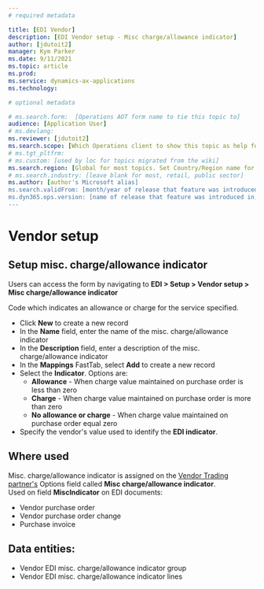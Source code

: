 ```yaml
---
# required metadata

title: [EDI Vendor]
description: [EDI Vendor setup - Misc charge/allowance indicator]
author: [jdutoit2]
manager: Kym Parker
ms.date: 9/11/2021
ms.topic: article
ms.prod: 
ms.service: dynamics-ax-applications
ms.technology: 

# optional metadata

# ms.search.form:  [Operations AOT form name to tie this topic to]
audience: [Application User]
# ms.devlang: 
ms.reviewer: [jdutoit2]
ms.search.scope: [Which Operations client to show this topic as help for, to be set by content strategist, see list here: https://microsoft.sharepoint.com/teams/DynDoc/_layouts/15/WopiFrame.aspx?sourcedoc={23419e1c-eb64-42e9-aa9b-79875b428718}&action=edit&wd=target%28Core%20Dynamics%20AX%20CP%20requirements%2Eone%7C4CC185C0%2DEFAA%2D42CD%2D94B9%2D8F2A45E7F61A%2FVersions%20list%20for%20docs%20topics%7CC14BE630%2D5151%2D49D6%2D8305%2D554B5084593C%2F%29]
# ms.tgt_pltfrm: 
# ms.custom: [used by loc for topics migrated from the wiki]
ms.search.region: [Global for most topics. Set Country/Region name for localizations]
# ms.search.industry: [leave blank for most, retail, public sector]
ms.author: [author's Microsoft alias]
ms.search.validFrom: [month/year of release that feature was introduced in, in format yyyy-mm-dd]
ms.dyn365.ops.version: [name of release that feature was introduced in, see list here: https://microsoft.sharepoint.com/teams/DynDoc/_layouts/15/WopiFrame.aspx?sourcedoc={23419e1c-eb64-42e9-aa9b-79875b428718}&action=edit&wd=target%28Core%20Dynamics%20AX%20CP%20requirements%2Eone%7C4CC185C0%2DEFAA%2D42CD%2D94B9%2D8F2A45E7F61A%2FVersions%20list%20for%20docs%20topics%7CC14BE630%2D5151%2D49D6%2D8305%2D554B5084593C%2F%29]
---
```


# Vendor setup
## Setup misc. charge/allowance indicator

Users can access the form by navigating to **EDI > Setup > Vendor setup > Misc charge/allowance indicator**

Code which indicates an allowance or charge for the service specified. <br>

- Click **New** to create a new record
-	In the **Name** field, enter the name of the misc. charge/allowance indicator
-	In the **Description** field, enter a description of the misc. charge/allowance indicator
-	In the **Mappings** FastTab, select **Add** to create a new record
-	Select the **Indicator**. Options are: <br>
    - **Allowance** - When charge value maintained on purchase order is less than zero
    - **Charge** - When charge value maintained on purchase order is more than zero
    - **No allowance or charge** - When charge value maintained on purchase order equal zero
-	Specify the vendor's value used to identify the **EDI indicator**.

## Where used
Misc. charge/allowance indicator is assigned on the [Vendor Trading partner's](../Trading-partner.md) Options field called **Misc charge/allowance indicator**. <br>
Used on field **MiscIndicator** on EDI documents:
- Vendor purchase order
- Vendor purchase order change
- Purchase invoice

## Data entities:
- Vendor EDI misc. charge/allowance indicator group
- Vendor EDI misc. charge/allowance indicator lines
